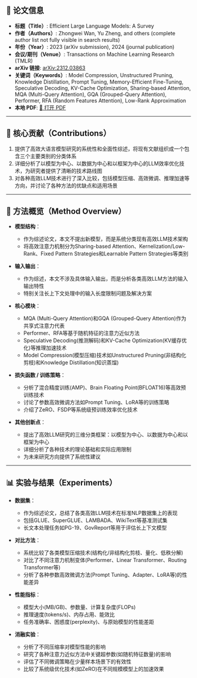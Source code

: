 ## 📘 论文信息

- **标题（Title）**: Efficient Large Language Models: A Survey 
- **作者（Authors）**: Zhongwei Wan, Yu Zheng, and others (complete author list not fully visible in search results) 
- **年份（Year）**: 2023 (arXiv submission), 2024 (journal publication)
- **会议/期刊（Venue）**: Transactions on Machine Learning Research (TMLR) 
- **arXiv 链接**: [arXiv:2312.03863](https://arxiv.org/abs/2312.03863)
- **关键词（Keywords）**: Model Compression, Unstructured Pruning, Knowledge Distillation, Prompt Tuning, Memory-Efficient Fine-Tuning, Speculative Decoding, KV-Cache Optimization, Sharing-based Attention, MQA (Multi-Query Attention), GQA (Grouped-Query Attention), Performer, RFA (Random Features Attention), Low-Rank Approximation
- **本地 PDF**: [📂 打开 PDF](paper/Efficient_Attention_Survey.pdf)

---

## 🎯 核心贡献（Contributions）

1. 提供了高效大语言模型研究的系统性和全面性综述，将现有文献组织成一个包含三个主要类别的分类体系 
2. 详细分析了以模型为中心、以数据为中心和以框架为中心的LLM效率优化技术，为研究者提供了清晰的技术路线图 
3. 对各种高效LLM技术进行了深入比较，包括模型压缩、高效微调、推理加速等方向，并讨论了各种方法的优缺点和适用场景

---

## 🧠 方法概览（Method Overview）

- **模型结构**：
  - 作为综述论文，本文不提出新模型，而是系统分类现有高效LLM技术架构
  - 将高效注意力机制分为Sharing-based Attention、Kernelization/Low-Rank、Fixed Pattern Strategies和Learnable Pattern Strategies等类别
  
- **输入输出**：
  - 作为综述，本文不涉及具体输入输出，而是分析各类高效LLM方法的输入输出特性
  - 特别关注长上下文处理中的输入长度限制问题及解决方案

- **核心模块**：
  - MQA (Multi-Query Attention)和GQA (Grouped-Query Attention)作为共享式注意力代表 
  - Performer、RFA等基于随机特征的注意力近似方法
  - Speculative Decoding(推测解码)和KV-Cache Optimization(KV缓存优化)等推理加速技术
  - Model Compression(模型压缩)技术如Unstructured Pruning(非结构化剪枝)和Knowledge Distillation(知识蒸馏)

- **损失函数 / 训练策略**：
  - 分析了混合精度训练(AMP)、Brain Floating Point(BFLOAT16)等高效预训练技术
  - 讨论了参数高效微调方法如Prompt Tuning、LoRA等的训练策略
  - 介绍了ZeRO、FSDP等系统级预训练效率优化技术

- **其他创新点**：
  - 提出了高效LLM研究的三维分类框架：以模型为中心、以数据为中心和以框架为中心
  - 详细分析了各种技术的理论基础和实际应用限制
  - 为未来研究方向提供了系统性建议

---

## 📊 实验与结果（Experiments）

- **数据集**：
  - 作为综述论文，总结了各类高效LLM技术在标准NLP数据集上的表现
  - 包括GLUE、SuperGLUE、LAMBADA、WikiText等基准测试集
  - 长文本处理任务如PG-19、GovReport等用于评估长上下文模型

- **对比方法**：
  - 系统比较了各类模型压缩技术(结构化/非结构化剪枝、量化、低秩分解)
  - 对比了不同注意力机制变体(Performer、Linear Transformer、Routing Transformer等)
  - 分析了各种参数高效微调方法(Prompt Tuning、Adapter、LoRA等)的性能差异

- **性能指标**：
  - 模型大小(MB/GB)、参数量、计算复杂度(FLOPs)
  - 推理速度(tokens/s)、内存占用、能效比
  - 任务准确率、困惑度(perplexity)、与原始模型的性能差距

- **消融实验**：
  - 分析了不同压缩率对模型性能的影响
  - 研究了各种注意力近似方法中关键超参数(如随机特征数量)的影响
  - 评估了不同微调策略在少量样本场景下的有效性
  - 比较了系统级优化技术(如ZeRO)在不同规模模型上的加速效果